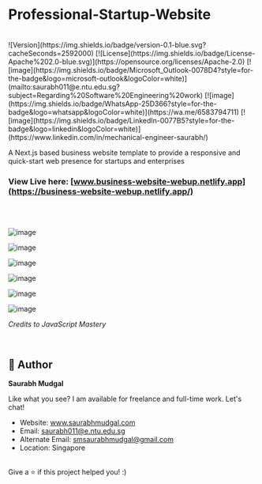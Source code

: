 # Professional-Startup-Website
<br>
![Version](https://img.shields.io/badge/version-0.1-blue.svg?cacheSeconds=2592000)
[![License](https://img.shields.io/badge/License-Apache%202.0-blue.svg)](https://opensource.org/licenses/Apache-2.0)
[![image](https://img.shields.io/badge/Microsoft_Outlook-0078D4?style=for-the-badge&logo=microsoft-outlook&logoColor=white)](mailto:saurabh011@e.ntu.edu.sg?subject=Regarding%20Software%20Engineering%20work)
[![image](https://img.shields.io/badge/WhatsApp-25D366?style=for-the-badge&logo=whatsapp&logoColor=white)](https://wa.me/6583794711)
[![image](https://img.shields.io/badge/LinkedIn-0077B5?style=for-the-badge&logo=linkedin&logoColor=white)](https://www.linkedin.com/in/mechanical-engineer-saurabh/)
<br>

A Next.js based business website template to provide a responsive and quick-start web presence for startups and enterprises

### View Live here: [www.business-website-webup.netlify.app](https://business-website-webup.netlify.app/)

<br>
<br>

![image](https://user-images.githubusercontent.com/35081754/146869608-db44780a-a9c7-4963-85e5-792715d09ebd.png)

![image](https://user-images.githubusercontent.com/35081754/146869680-e183c238-91e7-450f-ae99-3e093e5ebf40.png)

![image](https://user-images.githubusercontent.com/35081754/146869728-8c5db86e-746f-42d5-b37b-e59f9c012868.png)

![image](https://user-images.githubusercontent.com/35081754/146869757-a300748d-8cb9-49c8-b43a-7da0394fea14.png)

![image](https://user-images.githubusercontent.com/35081754/146869797-26e36a13-9aa0-4490-b064-d12a9855604d.png)

![image](https://user-images.githubusercontent.com/35081754/146869841-828ed3a7-0245-4461-b925-bff664ac0dcb.png)


_Credits to JavaScript Mastery_

<br>

## 👤 Author

**Saurabh Mudgal**

Like what you see? I am available for freelance and full-time work. Let's chat!
* Website: www.saurabhmudgal.com
* Email: saurabh011@e.ntu.edu.sg
* Alternate Email: smsaurabhmudgal@gmail.com
* Location: Singapore

<br>
Give a ⭐️ if this project helped you! :)
